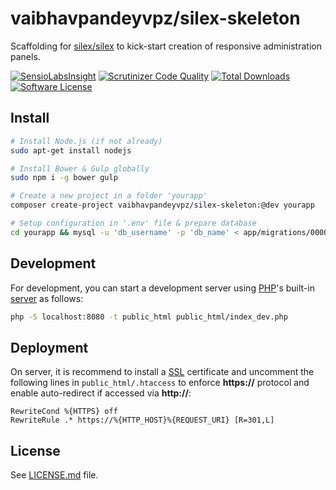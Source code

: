 # vaibhavpandeyvpz/silex-skeleton
Scaffolding for [silex/silex](http://silex.sensiolabs.org/) to kick-start creation of responsive administration panels.

[![SensioLabsInsight](https://insight.sensiolabs.com/projects/f20cf80f-8fe5-4572-b276-bf5c70115ab1/mini.png)](https://insight.sensiolabs.com/projects/f20cf80f-8fe5-4572-b276-bf5c70115ab1) [![Scrutinizer Code Quality](https://scrutinizer-ci.com/g/vaibhavpandeyvpz/silex-skeleton/badges/quality-score.png?b=master)](https://scrutinizer-ci.com/g/vaibhavpandeyvpz/silex-skeleton/?branch=master) [![Total Downloads](https://img.shields.io/packagist/dt/vaibhavpandeyvpz/silex-skeleton.svg?style=flat-square)](https://packagist.org/packages/vaibhavpandeyvpz/silex-skeleton) [![Software License](https://img.shields.io/badge/license-MIT-brightgreen.svg?style=flat-square)](LICENSE.md) 

Install
-------
```bash
# Install Node.js (if not already)
sudo apt-get install nodejs

# Install Bower & Gulp globally
sudo npm i -g bower gulp

# Create a new project in a folder 'yourapp'
composer create-project vaibhavpandeyvpz/silex-skeleton:@dev yourapp

# Setup configuration in '.env' file & prepare database
cd yourapp && mysql -u 'db_username' -p 'db_name' < app/migrations/00000000000000_create_security_tables.sql
```

Development
-------
For development, you can start a development server using [PHP](http://www.php.net/)'s built-in [server](http://php.net/manual/en/features.commandline.webserver.php) as follows:
```bash
php -S localhost:8080 -t public_html public_html/index_dev.php
```

Deployment
-------
On server, it is recommend to install a [SSL](https://www.ssls.com/) certificate and uncomment the following lines in ```public_html/.htaccess``` to enforce **https://** protocol and enable auto-redirect if accessed via **http://**:
```htaccess
RewriteCond %{HTTPS} off
RewriteRule .* https://%{HTTP_HOST}%{REQUEST_URI} [R=301,L]
```

License
------
See [LICENSE.md](https://github.com/vaibhavpandeyvpz/silex-skeleton/blob/master/LICENSE.md) file.
